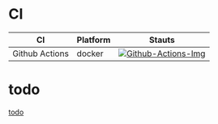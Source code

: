 # CI

| CI             | Platform | Stauts                                      |
| -------------- | -------- | ------------------------------------------- |
| Github Actions | docker   | [![Github-Actions-Img]][Github-Actions-Url] |


# todo
[todo](/todo.md)


[Github-Actions-Img]:https://github.com/linianhui/div/workflows/test/badge.svg
[Github-Actions-Url]:https://github.com/linianhui/div/actions
